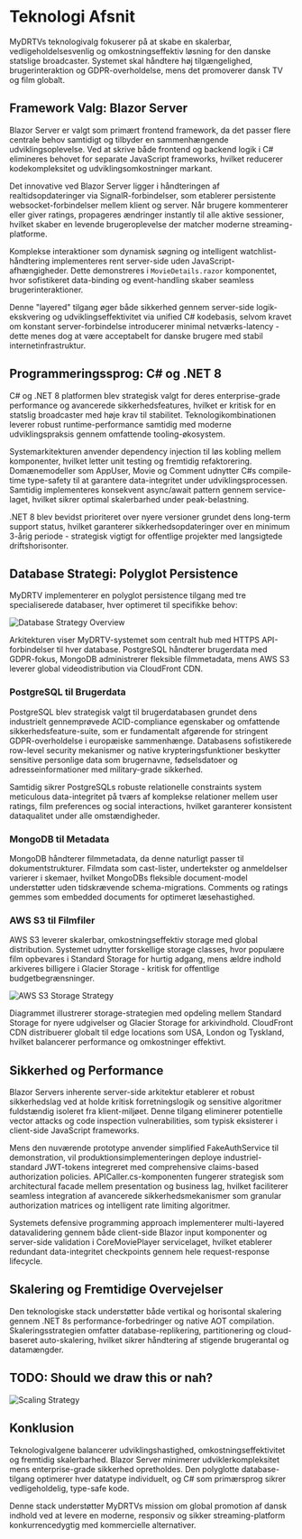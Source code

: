 # Teknologi Afsnit

MyDRTVs teknologivalg fokuserer på at skabe en skalerbar, vedligeholdelsesvenlig og omkostningseffektiv løsning for den danske statslige broadcaster. Systemet skal håndtere høj tilgængelighed, brugerinteraktion og GDPR-overholdelse, mens det promoverer dansk TV og film globalt.

## Framework Valg: Blazor Server

Blazor Server er valgt som primært frontend framework, da det passer flere centrale behov samtidigt og tilbyder en sammenhængende udviklingsoplevelse. Ved at skrive både frontend og backend logik i C# elimineres behovet for separate JavaScript frameworks, hvilket reducerer kodekompleksitet og udviklingsomkostninger markant.

Det innovative ved Blazor Server ligger i håndteringen af realtidsopdateringer via SignalR-forbindelser, som etablerer persistente websocket-forbindelser mellem klient og server. Når brugere kommenterer eller giver ratings, propageres ændringer instantly til alle aktive sessioner, hvilket skaber en levende brugeroplevelse der matcher moderne streaming-platforme.

Komplekse interaktioner som dynamisk søgning og intelligent watchlist-håndtering implementeres rent server-side uden JavaScript-afhængigheder. Dette demonstreres i `MovieDetails.razor` komponentet, hvor sofistikeret data-binding og event-handling skaber seamless brugerinteraktioner.

Denne "layered" tilgang øger både sikkerhed gennem server-side logik-ekskvering og udviklingseffektivitet via unified C# kodebasis, selvom kravet om konstant server-forbindelse introducerer minimal netværks-latency - dette menes dog at være acceptabelt for danske brugere med stabil internetinfrastruktur.

## Programmeringssprog: C# og .NET 8

C# og .NET 8 platformen blev strategisk valgt for deres enterprise-grade performance og avancerede sikkerhedsfeatures, hvilket er kritisk for en statslig broadcaster med høje krav til stabilitet. Teknologikombinationen leverer robust runtime-performance samtidig med moderne udviklingspraksis gennem omfattende tooling-økosystem.

Systemarkitekturen anvender dependency injection til løs kobling mellem komponenter, hvilket letter unit testing og fremtidig refaktorering. Domænemodeller som AppUser, Movie og Comment udnytter C#s compile-time type-safety til at garantere data-integritet under udviklingsprocessen. Samtidig implementeres konsekvent async/await pattern gennem service-laget, hvilket sikrer optimal skalerbarhed under peak-belastning.

.NET 8 blev bevidst prioriteret over nyere versioner grundet dens long-term support status, hvilket garanterer sikkerhedsopdateringer over en minimum 3-årig periode - strategisk vigtigt for offentlige projekter med langsigtede driftshorisonter.

## Database Strategi: Polyglot Persistence

MyDRTV implementerer en polyglot persistence tilgang med tre specialiserede databaser, hver optimeret til specifikke behov:

![Database Strategy Overview](./img/database-strategy.png)

Arkitekturen viser MyDRTV-systemet som centralt hub med HTTPS API-forbindelser til hver database. PostgreSQL håndterer brugerdata med GDPR-fokus, MongoDB administrerer fleksible filmmetadata, mens AWS S3 leverer global videodistribution via CloudFront CDN.

### PostgreSQL til Brugerdata
PostgreSQL blev strategisk valgt til brugerdatabasen grundet dens industrielt gennemprøvede ACID-compliance egenskaber og omfattende sikkerhedsfeature-suite, som er fundamentalt afgørende for stringent GDPR-overholdelse i europæiske sammenhænge. Databasens sofistikerede row-level security mekanismer og native krypteringsfunktioner beskytter sensitive personlige data som brugernavne, fødselsdatoer og adresseinformationer med military-grade sikkerhed.

Samtidig sikrer PostgreSQLs robuste relationelle constraints system meticulous data-integritet på tværs af komplekse relationer mellem user ratings, film preferences og social interactions, hvilket garanterer konsistent dataqualitet under alle omstændigheder.

### MongoDB til Metadata
MongoDB håndterer filmmetadata, da denne naturligt passer til dokumentstrukturer. Filmdata som cast-lister, undertekster og anmeldelser varierer i skemaer, hvilket MongoDBs fleksible document-model understøtter uden tidskrævende schema-migrations. Comments og ratings gemmes som embedded documents for optimeret læsehastighed.

### AWS S3 til Filmfiler
AWS S3 leverer skalerbar, omkostningseffektiv storage med global distribution. Systemet udnytter forskellige storage classes, hvor populære film opbevares i Standard Storage for hurtig adgang, mens ældre indhold arkiveres billigere i Glacier Storage - kritisk for offentlige budgetbegrænsninger.

![AWS S3 Storage Strategy](./img/s3-storage-strategy.png)

Diagrammet illustrerer storage-strategien med opdeling mellem Standard Storage for nyere udgivelser og Glacier Storage for arkivindhold. CloudFront CDN distribuerer globalt til edge locations som USA, London og Tyskland, hvilket balancerer performance og omkostninger effektivt.

## Sikkerhed og Performance

Blazor Servers inherente server-side arkitektur etablerer et robust sikkerhedslag ved at holde kritisk forretningslogik og sensitive algoritmer fuldstændig isoleret fra klient-miljøet. Denne tilgang eliminerer potentielle vector attacks og code inspection vulnerabilities, som typisk eksisterer i client-side JavaScript frameworks.

Mens den nuværende prototype anvender simplified FakeAuthService til demonstration, vil produktionsimplementeringen deploye industriel-standard JWT-tokens integreret med comprehensive claims-based authorization policies. APICaller.cs-komponenten fungerer strategisk som architectural facade mellem presentation og business lag, hvilket faciliterer seamless integration af avancerede sikkerhedsmekanismer som granular authorization matrices og intelligent rate limiting algoritmer.

Systemets defensive programming approach implementerer multi-layered datavalidering gennem både client-side Blazor input komponenter og server-side validation i CoreMoviePlayer servicelaget, hvilket etablerer redundant data-integritet checkpoints gennem hele request-response lifecycle.

## Skalering og Fremtidige Overvejelser

Den teknologiske stack understøtter både vertikal og horisontal skalering gennem .NET 8s performance-forbedringer og native AOT compilation. Skaleringsstrategien omfatter database-replikering, partitionering og cloud-baseret auto-skalering, hvilket sikrer håndtering af stigende brugerantal og datamængder.

## TODO: Should we draw this or nah?
![Scaling Strategy](./img/scaling-strategy.png)

## Konklusion

Teknologivalgene balancerer udviklingshastighed, omkostningseffektivitet og fremtidig skalerbarhed. Blazor Server minimerer udviklerkompleksitet mens enterprise-grade sikkerhed opretholdes. Den polyglotte database-tilgang optimerer hver datatype individuelt, og C# som primærsprog sikrer vedligeholdelig, type-safe kode.

Denne stack understøtter MyDRTVs mission om global promotion af dansk indhold ved at levere en moderne, responsiv og sikker streaming-platform konkurrencedygtig med kommercielle alternativer.
